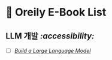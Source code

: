 # 📖 Oreily E-Book List 


## LLM 개발 _:accessibility:_
  - [ ] [_Build a Large Language Model_](https://learning.oreilly.com/library/view/build-a-large/9781633437166/OEBPS/Text/chapter-2.html#p9)

